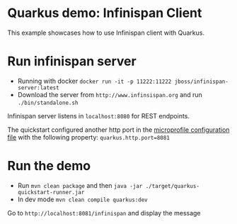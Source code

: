 # Quarkus demo: Infinispan Client

This example showcases how to use Infinispan client with Quarkus. 

# Run infinispan server

- Running with docker `docker run -it -p 11222:11222 jboss/infinispan-server:latest`
- Download the server from `http://www.infinsispan.org` and run `./bin/standalone.sh`

Infinispan server listens in ```localhost:8080``` for REST endpoints.

The quickstart configured another http port in the [microprofile configuration file](/src/main/resources/META-INF/microprofile-config.properties) 
with the following property:
`quarkus.http.port=8081`

# Run the demo

- Run `mvn clean package` and then `java -jar ./target/quarkus-quickstart-runner.jar`
- In dev mode `mvn clean compile quarkus:dev`

Go to `http://localhost:8081/infinispan` and display the message
